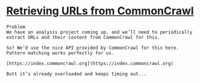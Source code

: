# [Retrieving URLs from CommonCrawl](https://replit.com/bounties/@vibo/retrieve-urls-from-c-1)

```
Problem
We have an analysis project coming up, and we’ll need to periodically extract URLs and their content from CommonCrawl for this.

So? We’d use the nice API provided by CommonCrawl for this here. Pattern matching works perfectly for us.

[https://index.commoncrawl.org](https://index.commoncrawl.org)

Butt it’s already overloaded and keeps timing out...
```

